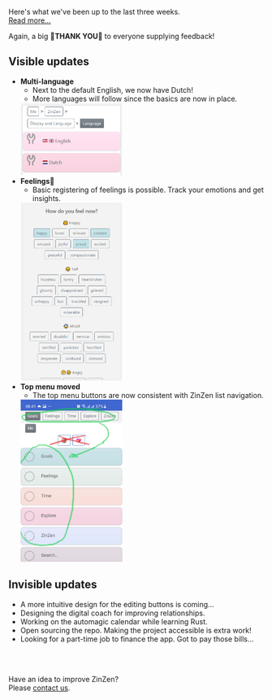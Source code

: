 Here's what we've been up to the last three weeks.  
[Read more...](https://blog.zinzen.me/2021/11/28/App-update.html)   

Again, a big 🙏**THANK YOU**🙏 to everyone supplying feedback!  

## Visible updates
- **Multi-language**
  - Next to the default English, we now have Dutch!
  - More languages will follow since the basics are now in place.  
  <img src="/img/language.PNG" alt="drawing" width="200"/>  
- **Feelings💖**
  - Basic registering of feelings is possible. Track your emotions and get insights.  
  <img src="/img/feelings_add.PNG" alt="drawing" width="200"/>  
- **Top menu moved**
  - The top menu buttons are now consistent with ZinZen list navigation.  
  <img src="/img/top_menu_moved.jpg" alt="drawing" width="200"/>  


## Invisible updates
- A more intuitive design for the editing buttons is coming...
- Designing the digital coach for improving relationships.
- Working on the automagic calendar while learning Rust.
- Open sourcing the repo. Making the project accessible is extra work!
- Looking for a part-time job to finance the app. Got to pay those bills...
<br />
<br />

Have an idea to improve ZinZen?  
Please [contact us](https://zinzen.me/contact.html).
